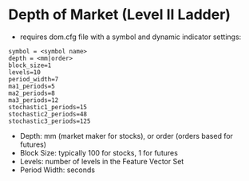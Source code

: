 # Depth of Market (Level II Ladder)

* requires dom.cfg file with a symbol and dynamic indicator settings:


```
symbol = <symbol name>
depth = <mm|order>
block_size=1
levels=10
period_width=7
ma1_periods=5
ma2_periods=8
ma3_periods=12
stochastic1_periods=15
stochastic2_periods=48
stochastic3_periods=125
```
* Depth: mm (market maker for stocks), or order (orders based for futures)
* Block Size: typically 100 for stocks, 1 for futures
* Levels:  number of levels in the Feature Vector Set
* Period Width: seconds

